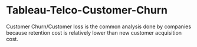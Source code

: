 # Tableau-Telco-Customer-Churn
Customer Churn/Customer loss is the common analysis done by companies because retention cost is relatively lower than new customer acquisition cost.
